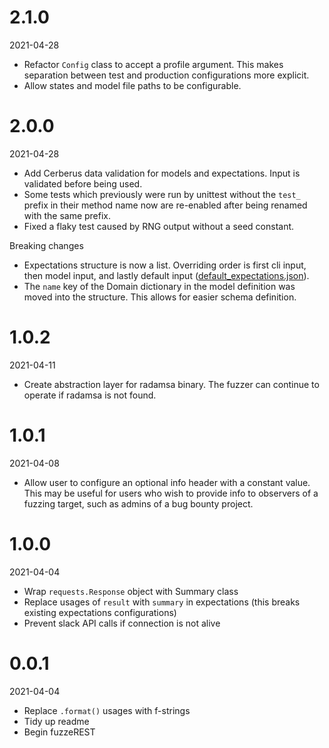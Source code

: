 # 2.1.0

2021-04-28

- Refactor `Config` class to accept a profile argument. This
  makes separation between test and production configurations
  more explicit.
- Allow states and model file paths to be configurable.

# 2.0.0

2021-04-28

- Add Cerberus data validation for models and expectations. Input
  is validated before being used.
- Some tests which previously were run by unittest without the
  `test_` prefix in their method name now are re-enabled after
  being renamed with the same prefix.
- Fixed a flaky test caused by RNG output without a seed constant.

Breaking changes

- Expectations structure is now a list. Overriding order is
  first cli input, then model input, and lastly default input
  ([default_expectations.json](fuzzerest/models/default_expectations.json)).
- The `name` key of the Domain dictionary in the model definition
  was moved into the structure. This allows for easier schema
  definition.

# 1.0.2

2021-04-11

- Create abstraction layer for radamsa binary. The fuzzer can continue
  to operate if radamsa is not found.

# 1.0.1

2021-04-08

- Allow user to configure an optional info header with a constant value.
  This may be useful for users who wish to provide info to observers of
  a fuzzing target, such as admins of a bug bounty project.

# 1.0.0

2021-04-04

- Wrap `requests.Response` object with Summary class
- Replace usages of `result` with `summary` in expectations
  (this breaks existing expectations configurations)
- Prevent slack API calls if connection is not alive

# 0.0.1

2021-04-04

- Replace `.format()` usages with f-strings
- Tidy up readme
- Begin fuzzeREST

